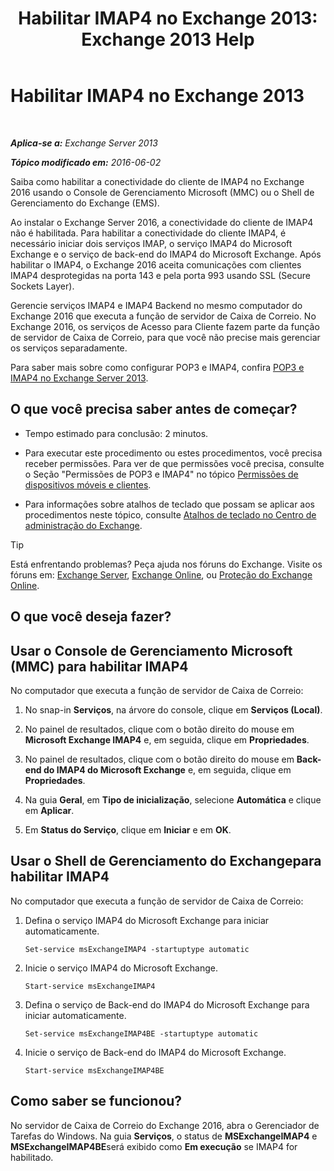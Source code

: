 ﻿---
title: 'Habilitar IMAP4 no Exchange 2013: Exchange 2013 Help'
TOCTitle: Habilitar IMAP4
ms:assetid: c1ae10dd-14da-4400-b38d-2aeafde8abe6
ms:mtpsurl: https://technet.microsoft.com/pt-br/library/Bb124489(v=EXCHG.150)
ms:contentKeyID: 50486555
ms.date: 01/10/2018
mtps_version: v=EXCHG.150
ms.translationtype: HT
---

# Habilitar IMAP4 no Exchange 2013

 

_**Aplica-se a:** Exchange Server 2013_

_**Tópico modificado em:** 2016-06-02_

Saiba como habilitar a conectividade do cliente de IMAP4 no Exchange 2016 usando o Console de Gerenciamento Microsoft (MMC) ou o Shell de Gerenciamento do Exchange (EMS).

Ao instalar o Exchange Server 2016, a conectividade do cliente de IMAP4 não é habilitada. Para habilitar a conectividade do cliente IMAP4, é necessário iniciar dois serviços IMAP, o serviço IMAP4 do Microsoft Exchange e o serviço de back-end do IMAP4 do Microsoft Exchange. Após habilitar o IMAP4, o Exchange 2016 aceita comunicações com clientes IMAP4 desprotegidas na porta 143 e pela porta 993 usando SSL (Secure Sockets Layer).

Gerencie serviços IMAP4 e IMAP4 Backend no mesmo computador do Exchange 2016 que executa a função de servidor de Caixa de Correio. No Exchange 2016, os serviços de Acesso para Cliente fazem parte da função de servidor de Caixa de Correio, para que você não precise mais gerenciar os serviços separadamente.

Para saber mais sobre como configurar POP3 e IMAP4, confira [POP3 e IMAP4 no Exchange Server 2013](pop3-and-imap4-in-exchange-server-2013-exchange-2013-help.md).

## O que você precisa saber antes de começar?

  - Tempo estimado para conclusão: 2 minutos.

  - Para executar este procedimento ou estes procedimentos, você precisa receber permissões. Para ver de que permissões você precisa, consulte o Seção "Permissões de POP3 e IMAP4" no tópico [Permissões de dispositivos móveis e clientes](clients-and-mobile-devices-permissions-exchange-2013-help.md).

  - Para informações sobre atalhos de teclado que possam se aplicar aos procedimentos neste tópico, consulte [Atalhos de teclado no Centro de administração do Exchange](keyboard-shortcuts-in-the-exchange-admin-center-exchange-online-protection-help.md).


> [!TIP]
> Está enfrentando problemas? Peça ajuda nos fóruns do Exchange. Visite os fóruns em: <A href="https://go.microsoft.com/fwlink/p/?linkid=60612">Exchange Server</A>, <A href="https://go.microsoft.com/fwlink/p/?linkid=267542">Exchange Online</A>, ou <A href="https://go.microsoft.com/fwlink/p/?linkid=285351">Proteção do Exchange Online</A>.



## O que você deseja fazer?

## Usar o Console de Gerenciamento Microsoft (MMC) para habilitar IMAP4

No computador que executa a função de servidor de Caixa de Correio:

1.  No snap-in **Serviços**, na árvore do console, clique em **Serviços (Local)**.

2.  No painel de resultados, clique com o botão direito do mouse em **Microsoft Exchange IMAP4** e, em seguida, clique em **Propriedades**.

3.  No painel de resultados, clique com o botão direito do mouse em **Back-end do IMAP4 do Microsoft Exchange** e, em seguida, clique em **Propriedades**.

4.  Na guia **Geral**, em **Tipo de inicialização**, selecione **Automática** e clique em **Aplicar**.

5.  Em **Status do Serviço**, clique em **Iniciar** e em **OK**.

## Usar o Shell de Gerenciamento do Exchangepara habilitar IMAP4

No computador que executa a função de servidor de Caixa de Correio:

1.  Defina o serviço IMAP4 do Microsoft Exchange para iniciar automaticamente.
    
        Set-service msExchangeIMAP4 -startuptype automatic

2.  Inicie o serviço IMAP4 do Microsoft Exchange.
    
        Start-service msExchangeIMAP4

3.  Defina o serviço de Back-end do IMAP4 do Microsoft Exchange para iniciar automaticamente.
    
        Set-service msExchangeIMAP4BE -startuptype automatic

4.  Inicie o serviço de Back-end do IMAP4 do Microsoft Exchange.
    
        Start-service msExchangeIMAP4BE

## Como saber se funcionou?

No servidor de Caixa de Correio do Exchange 2016, abra o Gerenciador de Tarefas do Windows. Na guia **Serviços**, o status de **MSExchangeIMAP4** e **MSExchangeIMAP4BE**será exibido como **Em execução** se IMAP4 for habilitado.

